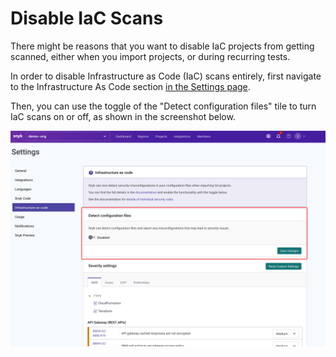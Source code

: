 # Disable IaC Scans

There might be reasons that you want to disable IaC projects from getting scanned, either when you import projects, or during recurring tests.

In order to disable Infrastructure as Code (IaC) scans entirely, first navigate to the Infrastructure As Code section [in the Settings page](https://app.snyk.io/manage/cloud-config).

Then, you can use the toggle of the "Detect configuration files" tile to turn IaC scans on or off, as shown in the screenshot below.

![](<../../.gitbook/assets/image (66).png>)
